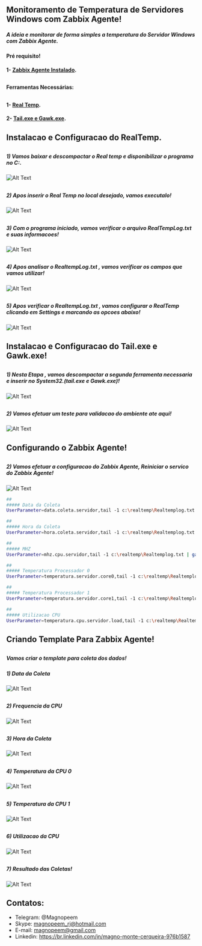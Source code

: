 

##                                      Monitoramento de Temperatura de Servidores Windows com Zabbix Agente!


##### A ideia e monitorar de forma simples a temperatura do Servidor Windows com Zabbix Agente.

#### Pré requisito!

#### 1- [Zabbix Agente Instalado](https://github.com/MagnoMonteCerqueira/Zabbix/tree/master/Zabbix_3.4/Agents).

##
#### Ferramentas Necessárias:
##

#### 1- [Real Temp](https://github.com/MagnoMonteCerqueira/Zabbix/blob/master/Dicas_e_Truques/Windows/Temperatura/Arquivos/RealTemp_370.zip).

#### 2- [Tail.exe e Gawk.exe](https://github.com/MagnoMonteCerqueira/Zabbix/blob/master/Dicas_e_Truques/Windows/Temperatura/Arquivos/UnxUtils.zip).


##                                      Instalacao e Configuracao do RealTemp.


##
##### 1) Vamos baixar e descompactar o Real temp e disponibilizar o programa no C:\.


![Alt Text](https://github.com/MagnoMonteCerqueira/Zabbix/blob/master/Zabbix_3.4/src/img/Temperatura/realtemp.PNG)

##
##### 2) Apos inserir o Real Temp no local desejado, vamos executalo!

![Alt Text](https://github.com/MagnoMonteCerqueira/Zabbix/blob/master/Zabbix_3.4/src/img/Temperatura/executar_realtemp.PNG)

##
##### 3) Com o programa iniciado, vamos verificar o arquivo RealTempLog.txt e suas informacoes!

![Alt Text](https://github.com/MagnoMonteCerqueira/Zabbix/blob/master/Zabbix_3.4/src/img/Temperatura/realtemplog.PNG)

##
##### 4) Apos analisar o RealtempLog.txt , vamos verificar os campos que vamos utilizar!

![Alt Text](https://github.com/MagnoMonteCerqueira/Zabbix/blob/master/Zabbix_3.4/src/img/Temperatura/realtemplogcol.PNG)

##
##### 5) Apos verificar o RealtempLog.txt , vamos configurar o RealTemp clicando em Settings e marcando as opcoes abaixo!

![Alt Text](https://github.com/MagnoMonteCerqueira/Zabbix/blob/master/Zabbix_3.4/src/img/Temperatura/configuracaorealtemp.PNG)



##                                      Instalacao e Configuracao do Tail.exe e Gawk.exe!


##
##### 1) Nesta Etapa , vamos descompactar a segunda ferramenta necessaria e inserir no System32.(tail.exe e Gawk.exe)!

![Alt Text](https://github.com/MagnoMonteCerqueira/Zabbix/blob/master/Zabbix_3.4/src/img/Temperatura/tail_gawk.PNG)

##
##### 2) Vamos efetuar um teste para validacao do ambiente ate aqui!

![Alt Text](https://github.com/MagnoMonteCerqueira/Zabbix/blob/master/Zabbix_3.4/src/img/Temperatura/testes.PNG)



##                                      Configurando o Zabbix Agente!

##
##### 2) Vamos efetuar a configuracao do Zabbix Agente, Reiniciar o servico do Zabbix Agente!

![Alt Text](https://github.com/MagnoMonteCerqueira/Zabbix/blob/master/Zabbix_3.4/src/img/Temperatura/configuracaodoagentezabbix.PNG)

```sh
##
##### Data da Coleta
UserParameter=data.coleta.servidor,tail -1 c:\realtemp\Realtemplog.txt | gawk "{print $1}"

##
##### Hora da Coleta
UserParameter=hora.coleta.servidor,tail -1 c:\realtemp\Realtemplog.txt | gawk "{print $2}"

##
##### MHZ
UserParameter=mhz.cpu.servidor,tail -1 c:\realtemp\Realtemplog.txt | gawk "{print $3}"

##
##### Temperatura Processador 0
UserParameter=temperatura.servidor.core0,tail -1 c:\realtemp\Realtemplog.txt | gawk "{print $4}"

##
##### Temperatura Processador 1
UserParameter=temperatura.servidor.core1,tail -1 c:\realtemp\Realtemplog.txt | gawk "{print $5}"

##
##### Utilizacao CPU
UserParameter=temperatura.cpu.servidor.load,tail -1 c:\realtemp\Realtemplog.txt | gawk "{print $6}"
```
##

##                                      Criando Template Para Zabbix Agente!

##
##### Vamos criar o template para coleta dos dados!

##### 1) Data da Coleta

![Alt Text](https://github.com/MagnoMonteCerqueira/Zabbix/blob/master/Zabbix_3.4/src/img/Temperatura/datadacoleta.PNG)

##

##### 2) Frequencia da CPU

![Alt Text](https://github.com/MagnoMonteCerqueira/Zabbix/blob/master/Zabbix_3.4/src/img/Temperatura/frequenciadacpu.PNG)

##

##### 3) Hora da Coleta

![Alt Text](https://github.com/MagnoMonteCerqueira/Zabbix/blob/master/Zabbix_3.4/src/img/Temperatura/horadacoleta.PNG)

##

##### 4) Temperatura da CPU 0

![Alt Text](https://github.com/MagnoMonteCerqueira/Zabbix/blob/master/Zabbix_3.4/src/img/Temperatura/Temperaturacpu0.PNG)

##

##### 5) Temperatura da CPU 1

![Alt Text](https://github.com/MagnoMonteCerqueira/Zabbix/blob/master/Zabbix_3.4/src/img/Temperatura/Temperaturacpu1.PNG)

##

##### 6) Utilizacao da CPU

![Alt Text](https://github.com/MagnoMonteCerqueira/Zabbix/blob/master/Zabbix_3.4/src/img/Temperatura/utilizacaocpu.PNG)

##

##### 7) Resultado das Coletas!

![Alt Text](https://github.com/MagnoMonteCerqueira/Zabbix/blob/master/Zabbix_3.4/src/img/Temperatura/Resultadocoletas.PNG)

##

## Contatos:


* Telegram: @Magnopeem
* Skype: magnopeem_rj@hotmail.com
* E-mail: magnopeem@gmail.com
* Linkedin: https://br.linkedin.com/in/magno-monte-cerqueira-976b1587
